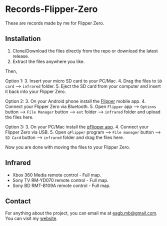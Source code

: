 # Records-Flipper-Zero
These are records made by me for Flipper Zero.

Installation
---------------
1. Clone/Download the files directly from the repo or download the latest release.
2. Extract the files anywhere you like.

Then,

Option 1:
3. Insert your micro SD card to your PC/Mac.
4. Drag the files to `SD card` --> `infrared` folder.
5. Eject the SD card from your computer and insert it back into your Flipper Zero.

Option 2:
3. On your Android phone install the [Flipper](https://play.google.com/store/apps/details?id=com.flipperdevices.app) mobile app.
4. Connect your Flipper Zero via Bluetooth.
5. Open `Flipper` app --> `Options` button --> `File Manager` button --> `ext` folder --> `infrared` folder and upload the files here.

Option 3:
3. On your PC/Mac install the [qFlipper app](https://flipperzero.one/update).
4. Connect your Flipper Zero via USB.
5. Open `qFlipper` program --> `File manager` button --> `SD Card` button --> `infrared` folder and drag the files here.

Now you are done with moving the files to your Flipper Zero.

Infrared
---------------
- Xbox 360 Media remote control - Full map.
- Sony TV RM-YD070 remote control - Full map.
- Sony BD RMT-B109A remote control - Full map.

Contact
----------
For anything about the project, you can email me at eagb.mb@gmail.com.
You can visit my [website](https://eagbcorp.corp).